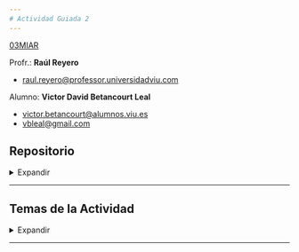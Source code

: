 ```yaml
---
# Actividad Guiada 2
---
```


[03MIAR](https://github.com/vbleal/03MIAR)


Profr.: **Raúl Reyero**

*  [raul.reyero@professor.universidadviu.com](raul.reyero@professor.universidadviu.com)


Alumno: **Victor David Betancourt Leal**

*  [victor.betancourt@alumnos.viu.es](victor.betancourt@alumnos.viu.es)
*  [vbleal@gmail.com](vbleal@gmail.com)


## Repositorio

<details>
    <summary> Expandir </summary>

*  📒 Notebook Colab: [https://drive.google.com/file/d/13Bb38y8v0Z61pJns4Ly1rlFfbaE6QaRL/view?usp=sharing](https://drive.google.com/file/d/13Bb38y8v0Z61pJns4Ly1rlFfbaE6QaRL/view?usp=sharing)

*  🚀 Repositorio GitHub: [https://github.com/vbleal/03MIAR/tree/main/AG2](https://github.com/vbleal/03MIAR/tree/main/AG2)


![]()

</details>

----------------


## Temas de la Actividad

<details>
    <summary> Expandir </summary>

- Programación Dinámica
- Ramificación y Poda vs Algoritmo de Fuerza Bruta
- Descenso del Gradiente y Optimización


![](https://raw.githubusercontent.com/vbleal/03MIAR/main/Im/DG.png)  

Image Credits: [ResearchGate](https://www.researchgate.net/profile/Angel-Sanchez-Ruiz-2/publication/344388136/figure/fig9/AS:939994705305603@1601123610646/Figura-3511-Descenso-de-gradiente-estocastico-SGD-Arizan-R-y-Hassibi-B-2019.png)


</details>

----------------










